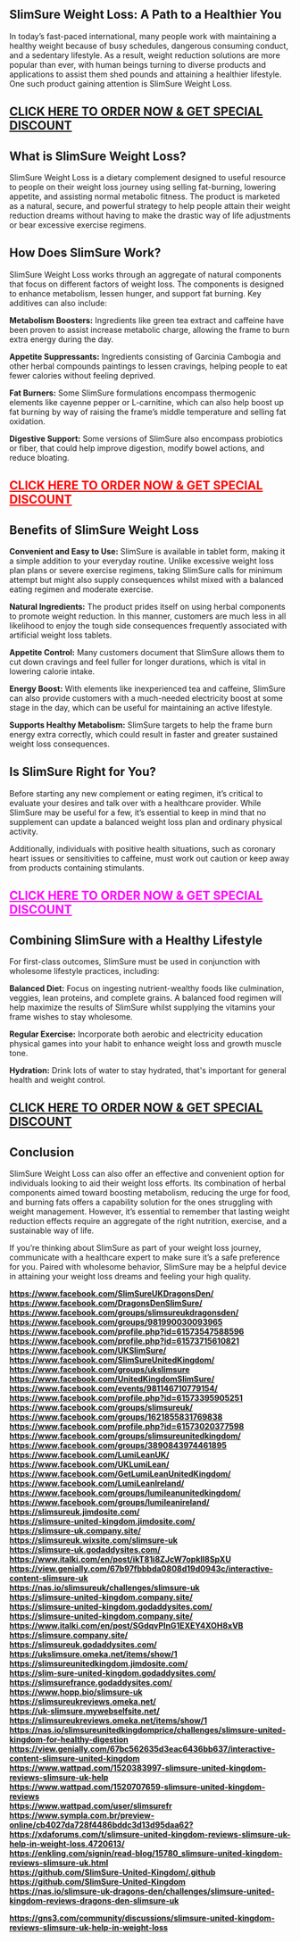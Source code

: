 <h2>SlimSure Weight Loss: A Path to a Healthier You</h2>
<p>In today&rsquo;s fast-paced international, many people work with maintaining a healthy weight because of busy schedules, dangerous consuming conduct, and a sedentary lifestyle. As a result, weight reduction solutions are more popular than ever, with human beings turning to diverse products and applications to assist them shed pounds and attaining a healthier lifestyle. One such product gaining attention is SlimSure Weight Loss.</p>
<h2><a href="https://besthealthtopic.com/slimsure-united-kingdom-buy/">CLICK HERE TO ORDER NOW &amp; GET SPECIAL DISCOUNT</a></h2>
<h2>What is SlimSure Weight Loss?</h2>
<p>SlimSure Weight Loss is a dietary complement designed to useful resource to people on their weight loss journey using selling fat-burning, lowering appetite, and assisting normal metabolic fitness. The product is marketed as a natural, secure, and powerful strategy to help people attain their weight reduction dreams without having to make the drastic way of life adjustments or bear excessive exercise regimens.</p>
<h2>How Does SlimSure Work?</h2>
<p>SlimSure Weight Loss works through an aggregate of natural components that focus on different factors of weight loss. The components is designed to enhance metabolism, lessen hunger, and support fat burning. Key additives can also include:</p>
<p><strong>Metabolism Boosters:</strong> Ingredients like green tea extract and caffeine have been proven to assist increase metabolic charge, allowing the frame to burn extra energy during the day.</p>
<p><strong>Appetite Suppressants:</strong> Ingredients consisting of Garcinia Cambogia and other herbal compounds paintings to lessen cravings, helping people to eat fewer calories without feeling deprived.</p>
<p><strong>Fat Burners:</strong> Some SlimSure formulations encompass thermogenic elements like cayenne pepper or L-carnitine, which can also help boost up fat burning by way of raising the frame&rsquo;s middle temperature and selling fat oxidation.</p>
<p><strong>Digestive Support:</strong> Some versions of SlimSure also encompass probiotics or fiber, that could help improve digestion, modify bowel actions, and reduce bloating.</p>
<h2><span style="color: #ff0000;"><a style="color: #ff0000;" href="https://besthealthtopic.com/slimsure-united-kingdom-buy/">CLICK HERE TO ORDER NOW &amp; GET SPECIAL DISCOUNT</a></span></h2>
<h2>Benefits of SlimSure Weight Loss</h2>
<p><strong>Convenient and Easy to Use:</strong> SlimSure is available in tablet form, making it a simple addition to your everyday routine. Unlike excessive weight loss plan plans or severe exercise regimens, taking SlimSure calls for minimum attempt but might also supply consequences whilst mixed with a balanced eating regimen and moderate exercise.</p>
<p><strong>Natural Ingredients:</strong> The product prides itself on using herbal components to promote weight reduction. In this manner, customers are much less in all likelihood to enjoy the tough side consequences frequently associated with artificial weight loss tablets.</p>
<p><strong>Appetite Control:</strong> Many customers document that SlimSure allows them to cut down cravings and feel fuller for longer durations, which is vital in lowering calorie intake.</p>
<p><strong>Energy Boost:</strong> With elements like inexperienced tea and caffeine, SlimSure can also provide customers with a much-needed electricity boost at some stage in the day, which can be useful for maintaining an active lifestyle.</p>
<p><strong>Supports Healthy Metabolism:</strong> SlimSure targets to help the frame burn energy extra correctly, which could result in faster and greater sustained weight loss consequences.</p>
<h2>Is SlimSure Right for You?</h2>
<p>Before starting any new complement or eating regimen, it&rsquo;s critical to evaluate your desires and talk over with a healthcare provider. While SlimSure may be useful for a few, it&rsquo;s essential to keep in mind that no supplement can update a balanced weight loss plan and ordinary physical activity.</p>
<p>Additionally, individuals with positive health situations, such as coronary heart issues or sensitivities to caffeine, must work out caution or keep away from products containing stimulants.</p>
<h2><span style="color: #ff00ff;"><a style="color: #ff00ff;" href="https://besthealthtopic.com/slimsure-united-kingdom-buy/">CLICK HERE TO ORDER NOW &amp; GET SPECIAL DISCOUNT</a></span></h2>
<h2>Combining SlimSure with a Healthy Lifestyle</h2>
<p>For first-class outcomes, SlimSure must be used in conjunction with wholesome lifestyle practices, including:</p>
<p><strong>Balanced Diet:</strong> Focus on ingesting nutrient-wealthy foods like culmination, veggies, lean proteins, and complete grains. A balanced food regimen will help maximize the results of SlimSure whilst supplying the vitamins your frame wishes to stay wholesome.</p>
<p><strong>Regular Exercise:</strong> Incorporate both aerobic and electricity education physical games into your habit to enhance weight loss and growth muscle tone.</p>
<p><strong>Hydration:</strong> Drink lots of water to stay hydrated, that's important for general health and weight control.</p>
<h2><a href="https://besthealthtopic.com/slimsure-united-kingdom-buy/">CLICK HERE TO ORDER NOW &amp; GET SPECIAL DISCOUNT</a></h2>
<h2>Conclusion</h2>
<p>SlimSure Weight Loss can also offer an effective and convenient option for individuals looking to aid their weight loss efforts. Its combination of herbal components aimed toward boosting metabolism, reducing the urge for food, and burning fats offers a capability solution for the ones struggling with weight management. However, it&rsquo;s essential to remember that lasting weight reduction effects require an aggregate of the right nutrition, exercise, and a sustainable way of life.</p>
<p>If you&rsquo;re thinking about SlimSure as part of your weight loss journey, communicate with a healthcare expert to make sure it&rsquo;s a safe preference for you. Paired with wholesome behavior, SlimSure may be a helpful device in attaining your weight loss dreams and feeling your high quality.</p>
<p><strong><a href="https://www.facebook.com/SlimSureUKDragonsDen/">https://www.facebook.com/SlimSureUKDragonsDen/</a></strong><br /><strong><a href="https://www.facebook.com/DragonsDenSlimSure/">https://www.facebook.com/DragonsDenSlimSure/</a></strong><br /><strong><a href="https://www.facebook.com/groups/slimsureukdragonsden/">https://www.facebook.com/groups/slimsureukdragonsden/</a></strong><br /><strong><a href="https://www.facebook.com/groups/981990030093965">https://www.facebook.com/groups/981990030093965</a></strong><br /><strong><a href="https://www.facebook.com/profile.php?id=61573547588596">https://www.facebook.com/profile.php?id=61573547588596</a></strong><br /><strong><a href="https://www.facebook.com/profile.php?id=61573715610821">https://www.facebook.com/profile.php?id=61573715610821</a></strong><br /><strong><a href="https://www.facebook.com/UKSlimSure/">https://www.facebook.com/UKSlimSure/</a></strong><br /><strong><a href="https://www.facebook.com/SlimSureUnitedKingdom/">https://www.facebook.com/SlimSureUnitedKingdom/</a></strong><br /><strong><a href="https://www.facebook.com/groups/ukslimsure">https://www.facebook.com/groups/ukslimsure</a></strong><br /><strong><a href="https://www.facebook.com/UnitedKingdomSlimSure/">https://www.facebook.com/UnitedKingdomSlimSure/</a></strong><br /><strong><a href="https://www.facebook.com/events/981146710779154/">https://www.facebook.com/events/981146710779154/</a></strong><br /><strong><a href="https://www.facebook.com/profile.php?id=61573395905251">https://www.facebook.com/profile.php?id=61573395905251</a></strong><br /><strong><a href="https://www.facebook.com/groups/slimsureuk/">https://www.facebook.com/groups/slimsureuk/</a></strong><br /><strong><a href="https://www.facebook.com/groups/1621855831769838">https://www.facebook.com/groups/1621855831769838</a>&nbsp;</strong><br /><strong><a href="https://www.facebook.com/profile.php?id=61573020377598">https://www.facebook.com/profile.php?id=61573020377598</a></strong><br /><strong><a href="https://www.facebook.com/groups/slimsureunitedkingdom/">https://www.facebook.com/groups/slimsureunitedkingdom/</a></strong><br /><strong><a href="https://www.facebook.com/groups/3890843974461895">https://www.facebook.com/groups/3890843974461895</a></strong><br /><strong><a href="https://www.facebook.com/LumiLeanUK/">https://www.facebook.com/LumiLeanUK/</a></strong><br /><strong><a href="https://www.facebook.com/UKLumiLean/">https://www.facebook.com/UKLumiLean/</a></strong><br /><strong><a href="https://www.facebook.com/GetLumiLeanUnitedKingdom/">https://www.facebook.com/GetLumiLeanUnitedKingdom/</a></strong><br /><strong><a href="https://www.facebook.com/LumiLeanIreland/">https://www.facebook.com/LumiLeanIreland/</a></strong><br /><strong><a href="https://www.facebook.com/groups/lumileanunitedkingdom/">https://www.facebook.com/groups/lumileanunitedkingdom/</a></strong><br /><strong><a href="https://www.facebook.com/groups/lumileanireland/">https://www.facebook.com/groups/lumileanireland/</a></strong><br /><strong><a href="https://slimsureuk.jimdosite.com/">https://slimsureuk.jimdosite.com/</a></strong><br /><strong><a href="https://slimsure-united-kingdom.jimdosite.com/">https://slimsure-united-kingdom.jimdosite.com/</a></strong><br /><strong><a href="https://slimsure-uk.company.site/">https://slimsure-uk.company.site/</a></strong><br /><strong><a href="https://slimsureuk.wixsite.com/slimsure-uk">https://slimsureuk.wixsite.com/slimsure-uk</a></strong><br /><strong><a href="https://slimsure-uk.godaddysites.com/">https://slimsure-uk.godaddysites.com/</a></strong><br /><strong><a href="https://www.italki.com/en/post/ikT81i8ZJcW7opkll8SpXU">https://www.italki.com/en/post/ikT81i8ZJcW7opkll8SpXU</a></strong><br /><strong><a href="https://view.genially.com/67b97fbbbda0808d19d0943c/interactive-content-slimsure-uk">https://view.genially.com/67b97fbbbda0808d19d0943c/interactive-content-slimsure-uk</a></strong><br /><strong><a href="https://nas.io/slimsureuk/challenges/slimsure-uk">https://nas.io/slimsureuk/challenges/slimsure-uk</a></strong><br /><strong><a href="https://slimsure-united-kingdom.company.site/">https://slimsure-united-kingdom.company.site/</a></strong><br /><strong><a href="https://slimsure-united-kingdom.godaddysites.com/">https://slimsure-united-kingdom.godaddysites.com/</a></strong><br /><strong><a href="https://slimsure-united-kingdom.company.site/">https://slimsure-united-kingdom.company.site/</a></strong><br /><strong><a href="https://www.italki.com/en/post/SGdqvPInG1EXEY4XOH8xVB">https://www.italki.com/en/post/SGdqvPInG1EXEY4XOH8xVB</a></strong><br /><strong><a href="https://slimsure.company.site/">https://slimsure.company.site/</a></strong><br /><strong><a href="https://slimsureuk.godaddysites.com/">https://slimsureuk.godaddysites.com/</a></strong><br /><strong><a href="https://ukslimsure.omeka.net/items/show/1">https://ukslimsure.omeka.net/items/show/1</a></strong><br /><strong><a href="https://slimsureunitedkingdom.jimdosite.com/">https://slimsureunitedkingdom.jimdosite.com/</a></strong><br /><strong><a href="https://slim-sure-united-kingdom.godaddysites.com/">https://slim-sure-united-kingdom.godaddysites.com/</a></strong><br /><strong><a href="https://slimsurefrance.godaddysites.com/">https://slimsurefrance.godaddysites.com/</a></strong><br /><strong><a href="https://www.hopp.bio/slimsure-uk">https://www.hopp.bio/slimsure-uk</a></strong><br /><strong><a href="https://slimsureukreviews.omeka.net/">https://slimsureukreviews.omeka.net/</a></strong><br /><strong><a href="https://uk-slimsure.mywebselfsite.net/">https://uk-slimsure.mywebselfsite.net/</a></strong><br /><strong><a href="https://slimsureukreviews.omeka.net/items/show/1">https://slimsureukreviews.omeka.net/items/show/1</a></strong><br /><strong><a href="https://nas.io/slimsureunitedkingdomprice/challenges/slimsure-united-kingdom-for-healthy-digestion">https://nas.io/slimsureunitedkingdomprice/challenges/slimsure-united-kingdom-for-healthy-digestion</a></strong><br /><strong><a href="https://view.genially.com/67bc562635d3eac6436bb637/interactive-content-slimsure-united-kingdom">https://view.genially.com/67bc562635d3eac6436bb637/interactive-content-slimsure-united-kingdom</a></strong><br /><strong><a href="https://www.wattpad.com/1520383997-slimsure-united-kingdom-reviews-slimsure-uk-help">https://www.wattpad.com/1520383997-slimsure-united-kingdom-reviews-slimsure-uk-help</a></strong><br /><strong><a href="https://www.wattpad.com/1520707659-slimsure-united-kingdom-reviews">https://www.wattpad.com/1520707659-slimsure-united-kingdom-reviews</a></strong><br /><strong><a href="https://www.wattpad.com/user/slimsurefr">https://www.wattpad.com/user/slimsurefr</a></strong><br /><strong><a href="https://www.sympla.com.br/preview-online/cb4027da728f4486bddc3d13d95daa62?">https://www.sympla.com.br/preview-online/cb4027da728f4486bddc3d13d95daa62?</a></strong><br /><strong><a href="https://xdaforums.com/t/slimsure-united-kingdom-reviews-slimsure-uk-help-in-weight-loss.4720613/">https://xdaforums.com/t/slimsure-united-kingdom-reviews-slimsure-uk-help-in-weight-loss.4720613/</a></strong><br /><strong><a href="https://enkling.com/signin/read-blog/15780_slimsure-united-kingdom-reviews-slimsure-uk.html">https://enkling.com/signin/read-blog/15780_slimsure-united-kingdom-reviews-slimsure-uk.html</a></strong><br /><strong><a href="https://github.com/SlimSure-United-Kingdom/.github">https://github.com/SlimSure-United-Kingdom/.github</a></strong><br /><strong><a href="https://github.com/SlimSure-United-Kingdom">https://github.com/SlimSure-United-Kingdom</a></strong><br /><strong><a href="https://nas.io/slimsure-uk-dragons-den/challenges/slimsure-united-kingdom-reviews-dragons-den-slimsure-uk">https://nas.io/slimsure-uk-dragons-den/challenges/slimsure-united-kingdom-reviews-dragons-den-slimsure-uk</a></strong></p>
<p><strong><a href="https://gns3.com/community/discussions/slimsure-united-kingdom-reviews-slimsure-uk-help-in-weight-loss">https://gns3.com/community/discussions/slimsure-united-kingdom-reviews-slimsure-uk-help-in-weight-loss</a></strong></p>
